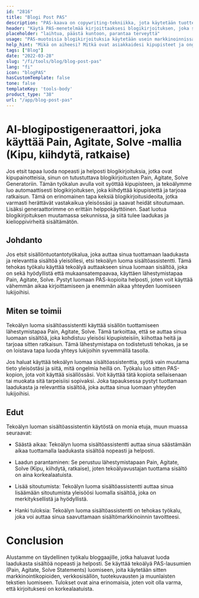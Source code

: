 ```yaml
---
id: "2816"
title: "Blogi Post PAS"
description: "PAS-kaava on copywriting-tekniikka, jota käytetään tuotteen tai palvelun myymiseen korostamalla ensin asiakkaan kipupisteitä, sitten kiihottamalla heitä ja lopuksi tarjoamalla ratkaisu. Tämä generaattori voi auttaa sinua luomaan PAS-muotoisen blogikirjoituksen, joka on linjassa brändisi kanssa."
header: "Käytä PAS-menetelmää kirjoittaaksesi blogikirjoituksen, joka saa lukijan ryhtymään toimiin."
placeholder: "laihtua, päästä kuntoon, parantaa terveyttä"
usage: "PAS-muotoisia blogikirjoituksia käytetään usein markkinoinnissa ja myynnissä tuotteen tai palvelun myymiseen. Seuraavan generaattorin avulla voit luoda PAS-muotoisen blogikirjoituksen, joka on tiiviisti linjassa brändisi kanssa."
help_hint: "Mikä on aiheesi? Mitkä ovat asiakkaidesi kipupisteet ja ongelmat? Ja mikä on tarjoamasi ratkaisu?"
tags: ["Blog"]
date: "2022-03-28"
slug: "/fi/tools/blog/blog-post-pas"
lang: "fi"
icon: "blogPAS"
hasCustomTemplate: false
tone: false
templateKey: 'tools-body'
product_type: "38"
url: "/app/blog-post-pas"
---
```


# AI-blogipostigeneraattori, joka käyttää Pain, Agitate, Solve -mallia (Kipu, kiihdytä, ratkaise)

Jos etsit tapaa luoda nopeasti ja helposti blogikirjoituksia, jotka ovat kipupainotteisia, sinun on tutustuttava blogikirjoitusten Pain, Agitate, Solve Generatoriin. Tämän työkalun avulla voit syöttää kipupisteen, ja tekoälymme luo automaattisesti blogikirjoituksen, joka kiihdyttää kipupistettä ja tarjoaa ratkaisun. Tämä on erinomainen tapa keksiä blogikirjoitusideoita, jotka varmasti herättävät vastakaikua yleisössäsi ja saavat heidät sitoutumaan. Lisäksi generaattorimme on erittäin helppokäyttöinen. Saat luotua blogikirjoituksen muutamassa sekunnissa, ja siitä tulee laadukas ja kielioppivirheitä sisältämätön.

## Johdanto

Jos etsit sisällöntuotantotyökalua, joka auttaa sinua tuottamaan laadukasta ja relevanttia sisältöä yleisöllesi, etsi tekoälyn luoma sisältöassistentti. Tämä tehokas työkalu käyttää tekoälyä auttaakseen sinua luomaan sisältöä, joka on sekä hyödyllistä että mukaansatempaavaa, käyttäen lähestymistapaa Pain, Agitate, Solve. Pystyt luomaan PAS-kopioita helposti, joten voit käyttää vähemmän aikaa kirjoittamiseen ja enemmän aikaa yhteyden luomiseen lukijoihisi.

## Miten se toimii

Tekoälyn luoma sisältöassistentti käyttää sisällön tuottamiseen lähestymistapaa Pain, Agitate, Solve. Tämä tarkoittaa, että se auttaa sinua luomaan sisältöä, joka kohdistuu yleisösi kipupisteisiin, kiihottaa heitä ja tarjoaa sitten ratkaisun. Tämä lähestymistapa on todistetusti tehokas, ja se on loistava tapa luoda yhteys lukijoihin syvemmällä tasolla.

Jos haluat käyttää tekoälyn luomaa sisältöassistenttia, syötä vain muutama tieto yleisöstäsi ja siitä, mitä ongelmia heillä on. Työkalu luo sitten PAS-kopion, jota voit käyttää sisällössäsi. Voit käyttää tätä kopiota sellaisenaan tai muokata sitä tarpeisiisi sopivaksi. Joka tapauksessa pystyt tuottamaan laadukasta ja relevanttia sisältöä, joka auttaa sinua luomaan yhteyden lukijoihisi.

## Edut

Tekoälyn luoman sisältöassistentin käytöstä on monia etuja, muun muassa seuraavat:

- Säästä aikaa: Tekoälyn luoma sisältöassistentti auttaa sinua säästämään aikaa tuottamalla laadukasta sisältöä nopeasti ja helposti.

- Laadun parantaminen: Se perustuu lähestymistapaan Pain, Agitate, Solve (Kipu, kiihdytä, ratkaise), joten tekoälyavustajan tuottama sisältö on aina korkealaatuista.

- Lisää sitoutumista: Tekoälyn luoma sisältöassistentti auttaa sinua lisäämään sitoutumista yleisöösi luomalla sisältöä, joka on merkityksellistä ja hyödyllistä.

- Hanki tuloksia: Tekoälyn luoma sisältöassistentti on tehokas työkalu, joka voi auttaa sinua saavuttamaan sisältömarkkinoinnin tavoitteesi.

# Conclusion

Alustamme on täydellinen työkalu bloggaajille, jotka haluavat luoda laadukasta sisältöä nopeasti ja helposti. Se käyttää tekoälyä PAS-lausumien (Pain, Agitate, Solve Statements) luomiseen, joita käytetään sitten markkinointikopioiden, verkkosisällön, tuotekuvausten ja muunlaisten tekstien luomiseen. Tulokset ovat aina erinomaisia, joten voit olla varma, että kirjoituksesi on korkealaatuista.

